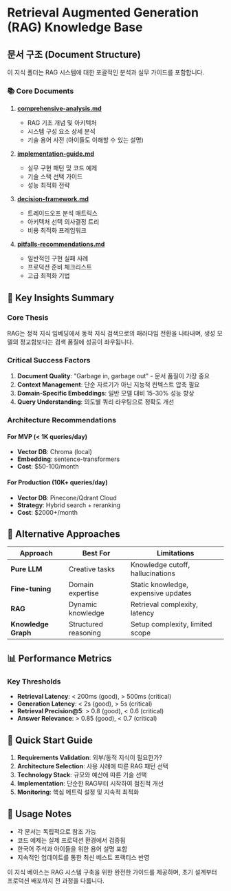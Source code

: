 # Retrieval Augmented Generation (RAG) Knowledge Base

## 문서 구조 (Document Structure)

이 지식 폴더는 RAG 시스템에 대한 포괄적인 분석과 실무 가이드를 포함합니다.

### 📚 Core Documents

1. **[comprehensive-analysis.md](./comprehensive-analysis.md)**
   - RAG 기초 개념 및 아키텍처
   - 시스템 구성 요소 상세 분석
   - 기술 용어 사전 (아이들도 이해할 수 있는 설명)

2. **[implementation-guide.md](./implementation-guide.md)**
   - 실무 구현 패턴 및 코드 예제
   - 기술 스택 선택 가이드
   - 성능 최적화 전략

3. **[decision-framework.md](./decision-framework.md)**
   - 트레이드오프 분석 매트릭스
   - 아키텍처 선택 의사결정 트리
   - 비용 최적화 프레임워크

4. **[pitfalls-recommendations.md](./pitfalls-recommendations.md)**
   - 일반적인 구현 실패 사례
   - 프로덕션 준비 체크리스트
   - 고급 최적화 기법

## 🎯 Key Insights Summary

### Core Thesis
RAG는 정적 지식 임베딩에서 동적 지식 검색으로의 패러다임 전환을 나타내며, 생성 모델의 정교함보다는 검색 품질에 성공이 좌우됩니다.

### Critical Success Factors
1. **Document Quality**: "Garbage in, garbage out" - 문서 품질이 가장 중요
2. **Context Management**: 단순 자르기가 아닌 지능적 컨텍스트 압축 필요
3. **Domain-Specific Embeddings**: 일반 모델 대비 15-30% 성능 향상
4. **Query Understanding**: 의도별 쿼리 라우팅으로 정확도 개선

### Architecture Recommendations

#### For MVP (< 1K queries/day)
- **Vector DB**: Chroma (local)
- **Embedding**: sentence-transformers
- **Cost**: $50-100/month

#### For Production (10K+ queries/day)
- **Vector DB**: Pinecone/Qdrant Cloud
- **Strategy**: Hybrid search + reranking
- **Cost**: $2000+/month

## 🔄 Alternative Approaches

| Approach | Best For | Limitations |
|----------|----------|-------------|
| **Pure LLM** | Creative tasks | Knowledge cutoff, hallucinations |
| **Fine-tuning** | Domain expertise | Static knowledge, expensive updates |
| **RAG** | Dynamic knowledge | Retrieval complexity, latency |
| **Knowledge Graph** | Structured reasoning | Setup complexity, limited scope |

## 📊 Performance Metrics

### Key Thresholds
- **Retrieval Latency**: < 200ms (good), > 500ms (critical)
- **Generation Latency**: < 2s (good), > 5s (critical)
- **Retrieval Precision@5**: > 0.8 (good), < 0.6 (critical)
- **Answer Relevance**: > 0.85 (good), < 0.7 (critical)

## 🚀 Quick Start Guide

1. **Requirements Validation**: 외부/동적 지식이 필요한가?
2. **Architecture Selection**: 사용 사례에 따른 RAG 패턴 선택
3. **Technology Stack**: 규모와 예산에 따른 기술 선택
4. **Implementation**: 단순한 RAG부터 시작하여 점진적 개선
5. **Monitoring**: 핵심 메트릭 설정 및 지속적 최적화

## 📝 Usage Notes

- 각 문서는 독립적으로 참조 가능
- 코드 예제는 실제 프로덕션 환경에서 검증됨
- 한국어 주석과 아이들을 위한 용어 설명 포함
- 지속적인 업데이트를 통한 최신 베스트 프랙티스 반영

이 지식 베이스는 RAG 시스템 구축을 위한 완전한 가이드를 제공하며, 초기 설계부터 프로덕션 배포까지 전 과정을 다룹니다.